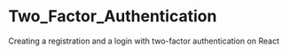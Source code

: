 # Two_Factor_Authentication
Creating a registration and a login with two-factor authentication on React 
